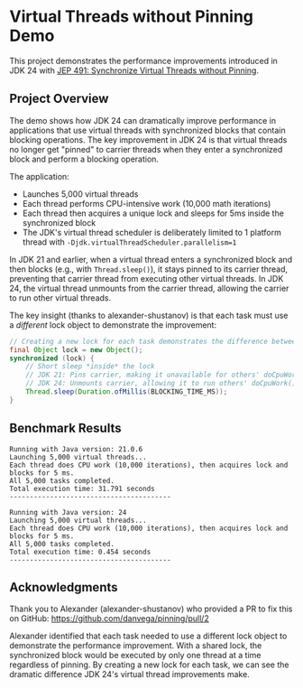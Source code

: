 # Virtual Threads without Pinning Demo

This project demonstrates the performance improvements introduced in JDK 24 with [JEP 491: Synchronize Virtual Threads without Pinning](https://openjdk.org/jeps/491).

## Project Overview

The demo shows how JDK 24 can dramatically improve performance in applications that use virtual threads with synchronized blocks that contain blocking operations. The key improvement in JDK 24 is that virtual threads no longer get "pinned" to carrier threads when they enter a synchronized block and perform a blocking operation.

The application:
- Launches 5,000 virtual threads
- Each thread performs CPU-intensive work (10,000 math iterations)
- Each thread then acquires a unique lock and sleeps for 5ms inside the synchronized block
- The JDK's virtual thread scheduler is deliberately limited to 1 platform thread with `-Djdk.virtualThreadScheduler.parallelism=1`

In JDK 21 and earlier, when a virtual thread enters a synchronized block and then blocks (e.g., with `Thread.sleep()`), it stays pinned to its carrier thread, preventing that carrier thread from executing other virtual threads. In JDK 24, the virtual thread unmounts from the carrier thread, allowing the carrier to run other virtual threads.

The key insight (thanks to alexander-shustanov) is that each task must use a *different* lock object to demonstrate the improvement:

```java
// Creating a new lock for each task demonstrates the difference between JDK 21 and 24
final Object lock = new Object(); 
synchronized (lock) {
    // Short sleep *inside* the lock
    // JDK 21: Pins carrier, making it unavailable for others' doCpuWork()
    // JDK 24: Unmounts carrier, allowing it to run others' doCpuWork()
    Thread.sleep(Duration.ofMillis(BLOCKING_TIME_MS));
}
```

## Benchmark Results

```
Running with Java version: 21.0.6
Launching 5,000 virtual threads...
Each thread does CPU work (10,000 iterations), then acquires lock and blocks for 5 ms.
All 5,000 tasks completed.
Total execution time: 31.791 seconds
----------------------------------------
```

```
Running with Java version: 24
Launching 5,000 virtual threads...
Each thread does CPU work (10,000 iterations), then acquires lock and blocks for 5 ms.
All 5,000 tasks completed.
Total execution time: 0.454 seconds
----------------------------------------
```

## Acknowledgments

Thank you to Alexander (alexander-shustanov) who provided a PR to fix this on GitHub: https://github.com/danvega/pinning/pull/2

Alexander identified that each task needed to use a different lock object to demonstrate the performance improvement. With a shared lock, the synchronized block would be executed by only one thread at a time regardless of pinning. By creating a new lock for each task, we can see the dramatic difference JDK 24's virtual thread improvements make.